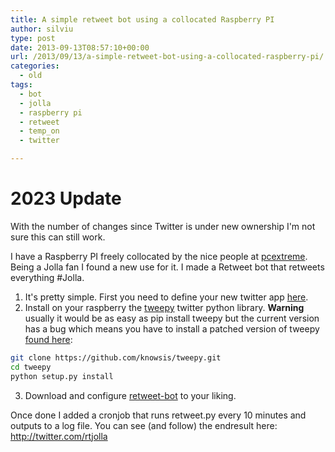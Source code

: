 ```yaml
---
title: A simple retweet bot using a collocated Raspberry PI
author: silviu
type: post
date: 2013-09-13T08:57:10+00:00
url: /2013/09/13/a-simple-retweet-bot-using-a-collocated-raspberry-pi/
categories:
  - old
tags:
  - bot
  - jolla
  - raspberry pi
  - retweet
  - temp_on
  - twitter

---
```

# 2023 Update

With the number of changes since Twitter is under new ownership I'm not sure this can still work.



I have a Raspberry PI freely collocated by the nice people at [pcextreme][1]. Being a Jolla fan I found a new use for it. I made a Retweet bot that retweets everything #Jolla.

1. It's pretty simple. First you need to define your new twitter app [here][2].
2. Install on your raspberry the [tweepy][3] twitter python library. **Warning** usually it would be as easy as pip install tweepy but the current version has a bug which means you have to install a patched version of tweepy [found here][4]:
```bash
git clone https://github.com/knowsis/tweepy.git
cd tweepy
python setup.py install
```
3. Download and configure [retweet-bot][5] to your liking.

Once done I added a cronjob that runs retweet.py every 10 minutes and outputs to a log file. You can see (and follow) the endresult here: <http://twitter.com/rtjolla>

 [1]: http://raspberrycolocation.com/
 [2]: https://dev.twitter.com/apps
 [3]: https://github.com/tweepy/
 [4]: https://github.com/knowsis/tweepy
 [5]: https://github.com/basti2342/retweet-bot